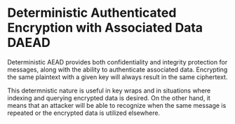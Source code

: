 # Deterministic Authenticated Encryption with Associated Data DAEAD

Deterministic AEAD provides both confidentiality and integrity protection for
messages, along with the ability to authenticate associated data. Encrypting
the same plaintext with a given key will always result in the same ciphertext.

This determnistic nature is useful in key wraps and in situations where indexing
and querying encrypted data is desired. On the other hand, it means that an
attacker will be able to recognize when the same message is repeated or the
encrypted data is utilized elsewhere.
